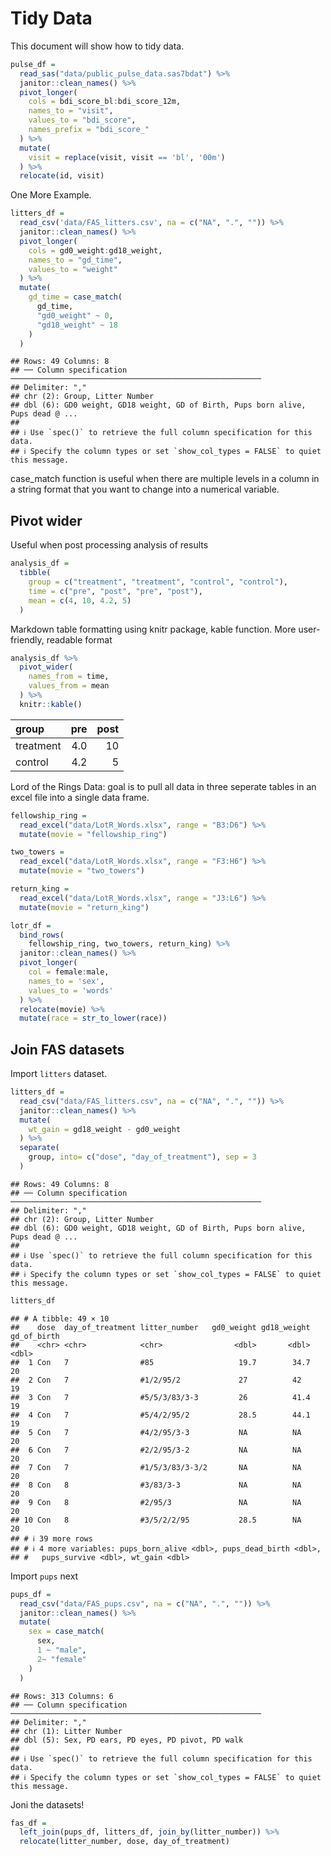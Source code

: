 Tidy Data
================

This document will show how to tidy data.

``` r
pulse_df = 
  read_sas("data/public_pulse_data.sas7bdat") %>% 
  janitor::clean_names() %>% 
  pivot_longer(
    cols = bdi_score_bl:bdi_score_12m,
    names_to = "visit",
    values_to = "bdi_score",
    names_prefix = "bdi_score_"
  ) %>% 
  mutate(
    visit = replace(visit, visit == 'bl', '00m')
  ) %>% 
  relocate(id, visit)
```

One More Example.

``` r
litters_df = 
  read_csv('data/FAS_litters.csv', na = c("NA", ".", "")) %>% 
  janitor::clean_names() %>% 
  pivot_longer(
    cols = gd0_weight:gd18_weight,
    names_to = "gd_time", 
    values_to = "weight"
  ) %>% 
  mutate(
    gd_time = case_match(
      gd_time,
      "gd0_weight" ~ 0,
      "gd18_weight" ~ 18
    )
  )
```

    ## Rows: 49 Columns: 8
    ## ── Column specification ────────────────────────────────────────────────────────
    ## Delimiter: ","
    ## chr (2): Group, Litter Number
    ## dbl (6): GD0 weight, GD18 weight, GD of Birth, Pups born alive, Pups dead @ ...
    ## 
    ## ℹ Use `spec()` to retrieve the full column specification for this data.
    ## ℹ Specify the column types or set `show_col_types = FALSE` to quiet this message.

case_match function is useful when there are multiple levels in a column
in a string format that you want to change into a numerical variable.

## Pivot wider

Useful when post processing analysis of results

``` r
analysis_df = 
  tibble(
    group = c("treatment", "treatment", "control", "control"), 
    time = c("pre", "post", "pre", "post"),
    mean = c(4, 10, 4.2, 5)
  )
```

Markdown table formatting using knitr package, kable function. More
user-friendly, readable format

``` r
analysis_df %>% 
  pivot_wider(
    names_from = time,
    values_from = mean
  ) %>% 
  knitr::kable()
```

| group     | pre | post |
|:----------|----:|-----:|
| treatment | 4.0 |   10 |
| control   | 4.2 |    5 |

Lord of the Rings Data: goal is to pull all data in three seperate
tables in an excel file into a single data frame.

``` r
fellowship_ring = 
  read_excel("data/LotR_Words.xlsx", range = "B3:D6") %>% 
  mutate(movie = "fellowship_ring")

two_towers = 
  read_excel("data/LotR_Words.xlsx", range = "F3:H6") %>% 
  mutate(movie = "two_towers")

return_king = 
  read_excel("data/LotR_Words.xlsx", range = "J3:L6") %>% 
  mutate(movie = "return_king")

lotr_df = 
  bind_rows(
    fellowship_ring, two_towers, return_king) %>% 
  janitor::clean_names() %>% 
  pivot_longer(
    col = female:male,
    names_to = 'sex',
    values_to = 'words'
  ) %>% 
  relocate(movie) %>% 
  mutate(race = str_to_lower(race))
```

## Join FAS datasets

Import `litters` dataset.

``` r
litters_df = 
  read_csv("data/FAS_litters.csv", na = c("NA", ".", "")) %>% 
  janitor::clean_names() %>% 
  mutate(
    wt_gain = gd18_weight - gd0_weight
  ) %>% 
  separate(
    group, into= c("dose", "day_of_treatment"), sep = 3
  )
```

    ## Rows: 49 Columns: 8
    ## ── Column specification ────────────────────────────────────────────────────────
    ## Delimiter: ","
    ## chr (2): Group, Litter Number
    ## dbl (6): GD0 weight, GD18 weight, GD of Birth, Pups born alive, Pups dead @ ...
    ## 
    ## ℹ Use `spec()` to retrieve the full column specification for this data.
    ## ℹ Specify the column types or set `show_col_types = FALSE` to quiet this message.

``` r
litters_df
```

    ## # A tibble: 49 × 10
    ##    dose  day_of_treatment litter_number   gd0_weight gd18_weight gd_of_birth
    ##    <chr> <chr>            <chr>                <dbl>       <dbl>       <dbl>
    ##  1 Con   7                #85                   19.7        34.7          20
    ##  2 Con   7                #1/2/95/2             27          42            19
    ##  3 Con   7                #5/5/3/83/3-3         26          41.4          19
    ##  4 Con   7                #5/4/2/95/2           28.5        44.1          19
    ##  5 Con   7                #4/2/95/3-3           NA          NA            20
    ##  6 Con   7                #2/2/95/3-2           NA          NA            20
    ##  7 Con   7                #1/5/3/83/3-3/2       NA          NA            20
    ##  8 Con   8                #3/83/3-3             NA          NA            20
    ##  9 Con   8                #2/95/3               NA          NA            20
    ## 10 Con   8                #3/5/2/2/95           28.5        NA            20
    ## # ℹ 39 more rows
    ## # ℹ 4 more variables: pups_born_alive <dbl>, pups_dead_birth <dbl>,
    ## #   pups_survive <dbl>, wt_gain <dbl>

Import `pups` next

``` r
pups_df = 
  read_csv("data/FAS_pups.csv", na = c("NA", ".", "")) %>% 
  janitor::clean_names() %>% 
  mutate(
    sex = case_match(
      sex,
      1 ~ "male",
      2~ "female"
    )
  )
```

    ## Rows: 313 Columns: 6
    ## ── Column specification ────────────────────────────────────────────────────────
    ## Delimiter: ","
    ## chr (1): Litter Number
    ## dbl (5): Sex, PD ears, PD eyes, PD pivot, PD walk
    ## 
    ## ℹ Use `spec()` to retrieve the full column specification for this data.
    ## ℹ Specify the column types or set `show_col_types = FALSE` to quiet this message.

Joni the datasets!

``` r
fas_df = 
  left_join(pups_df, litters_df, join_by(litter_number)) %>% 
  relocate(litter_number, dose, day_of_treatment)
```
